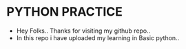 # PYTHON PRACTICE
- Hey Folks.. Thanks for visiting my github repo..
- In this repo i have uploaded my learning in Basic python..
